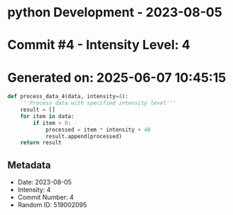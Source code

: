 ﻿# python Development - 2023-08-05
# Commit #4 - Intensity Level: 4
# Generated on: 2025-06-07 10:45:15
```python
def process_data_4(data, intensity=4):
    '''Process data with specified intensity level'''
    result = []
    for item in data:
        if item > 0:
            processed = item * intensity + 40
            result.append(processed)
    return result
```
## Metadata
- Date: 2023-08-05
- Intensity: 4
- Commit Number: 4
- Random ID: 519002095
